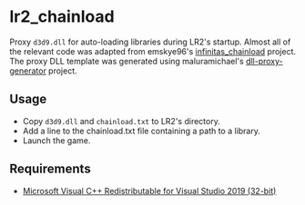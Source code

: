 # lr2_chainload

Proxy `d3d9.dll` for auto-loading libraries during LR2's startup.
Almost all of the relevant code was adapted from emskye96's [infinitas_chainload](https://github.com/emskye96/infinitas_chainload) project.
The proxy DLL template was generated using maluramichael's [dll-proxy-generator](https://github.com/maluramichael/dll-proxy-generator) project.

## Usage

- Copy `d3d9.dll` and `chainload.txt` to LR2's directory.
- Add a line to the chainload.txt file containing a path to a library.
- Launch the game.

## Requirements

- [Microsoft Visual C++ Redistributable for Visual Studio 2019 (32-bit)](https://aka.ms/vs/16/release/vc_redist.x86.exe)